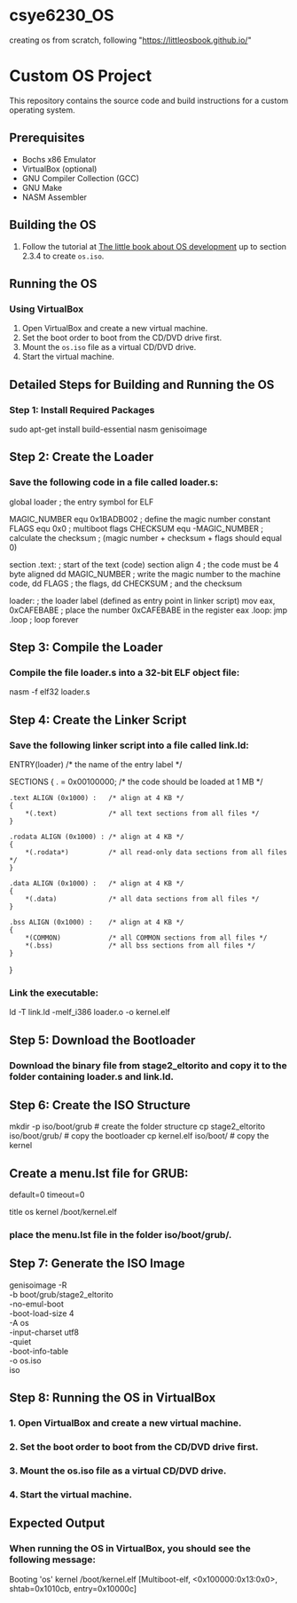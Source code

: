 # csye6230_OS
creating os from scratch, following "https://littleosbook.github.io/"

# Custom OS Project

This repository contains the source code and build instructions for a custom operating system.

## Prerequisites
- Bochs x86 Emulator
- VirtualBox (optional)
- GNU Compiler Collection (GCC)
- GNU Make
- NASM Assembler

## Building the OS
1. Follow the tutorial at [The little book about OS development](https://littleosbook.github.io/) up to section 2.3.4 to create `os.iso`.

## Running the OS

### Using VirtualBox
1. Open VirtualBox and create a new virtual machine.
2. Set the boot order to boot from the CD/DVD drive first.
3. Mount the `os.iso` file as a virtual CD/DVD drive.
4. Start the virtual machine.


## Detailed Steps for Building and Running the OS
### Step 1: Install Required Packages
sudo apt-get install build-essential nasm genisoimage
## Step 2: Create the Loader
### Save the following code in a file called loader.s:
global loader                   ; the entry symbol for ELF

MAGIC_NUMBER equ 0x1BADB002     ; define the magic number constant
FLAGS        equ 0x0            ; multiboot flags
CHECKSUM     equ -MAGIC_NUMBER  ; calculate the checksum
                                    ; (magic number + checksum + flags should equal 0)

section .text:                  ; start of the text (code) section
align 4                         ; the code must be 4 byte aligned
    dd MAGIC_NUMBER             ; write the magic number to the machine code,
    dd FLAGS                    ; the flags,
    dd CHECKSUM                 ; and the checksum

loader:                         ; the loader label (defined as entry point in linker script)
    mov eax, 0xCAFEBABE         ; place the number 0xCAFEBABE in the register eax
.loop:
    jmp .loop                   ; loop forever
## Step 3: Compile the Loader
### Compile the file loader.s into a 32-bit ELF object file:
nasm -f elf32 loader.s
## Step 4: Create the Linker Script
### Save the following linker script into a file called link.ld:
ENTRY(loader)                /* the name of the entry label */

SECTIONS {
    . = 0x00100000;          /* the code should be loaded at 1 MB */

    .text ALIGN (0x1000) :   /* align at 4 KB */
    {
        *(.text)             /* all text sections from all files */
    }

    .rodata ALIGN (0x1000) : /* align at 4 KB */
    {
        *(.rodata*)          /* all read-only data sections from all files */
    }

    .data ALIGN (0x1000) :   /* align at 4 KB */
    {
        *(.data)             /* all data sections from all files */
    }

    .bss ALIGN (0x1000) :    /* align at 4 KB */
    {
        *(COMMON)            /* all COMMON sections from all files */
        *(.bss)              /* all bss sections from all files */
    }
}
### Link the executable:
ld -T link.ld -melf_i386 loader.o -o kernel.elf
## Step 5: Download the Bootloader
### Download the binary file from stage2_eltorito and copy it to the folder containing loader.s and link.ld.

## Step 6: Create the ISO Structure
mkdir -p iso/boot/grub              # create the folder structure
cp stage2_eltorito iso/boot/grub/   # copy the bootloader
cp kernel.elf iso/boot/             # copy the kernel
## Create a menu.lst file for GRUB:
default=0
timeout=0

title os
kernel /boot/kernel.elf
### place the menu.lst file in the folder iso/boot/grub/.

## Step 7: Generate the ISO Image
genisoimage -R                              \
            -b boot/grub/stage2_eltorito    \
            -no-emul-boot                   \
            -boot-load-size 4               \
            -A os                           \
            -input-charset utf8             \
            -quiet                          \
            -boot-info-table                \
            -o os.iso                       \
            iso
## Step 8: Running the OS in VirtualBox
### 1. Open VirtualBox and create a new virtual machine.

### 2. Set the boot order to boot from the CD/DVD drive first.

### 3. Mount the os.iso file as a virtual CD/DVD drive.

### 4. Start the virtual machine.

## Expected Output
### When running the OS in VirtualBox, you should see the following message:

Booting 'os' 
kernel /boot/kernel.elf [Multiboot-elf, <0x100000:0x13:0x0>, shtab=0x1010cb, entry=0x10000c]